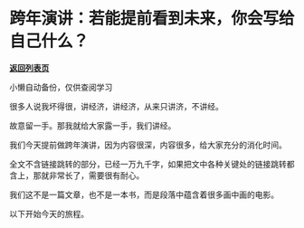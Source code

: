 # 跨年演讲：若能提前看到未来，你会写给自己什么？

[**返回列表页**](/gzh/记忆承载)

小懒自动备份，仅供查阅学习

很多人说我坏得很，讲经济，讲经济，从来只讲济，不讲经。  

故意留一手。那我就给大家露一手，我们讲经。

我们今天提前做跨年演讲，因为内容很深，内容很多，给大家充分的消化时间。

全文不含链接跳转的部分，已经一万九千字，如果把文中各种关键处的链接跳转都含上，那就非常长了，需要很有耐心。

我们这不是一篇文章，也不是一本书，而是段落中蕴含着很多画中画的电影。

以下开始今天的旅程。

